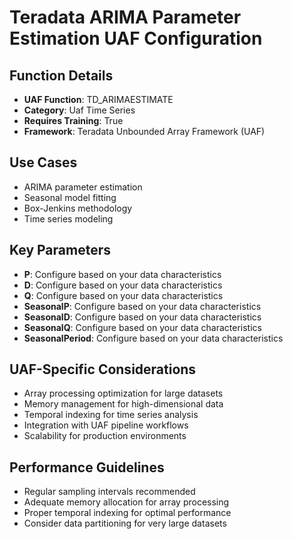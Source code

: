 # Teradata ARIMA Parameter Estimation UAF Configuration

## Function Details
- **UAF Function**: TD_ARIMAESTIMATE
- **Category**: Uaf Time Series
- **Requires Training**: True
- **Framework**: Teradata Unbounded Array Framework (UAF)

## Use Cases
- ARIMA parameter estimation
- Seasonal model fitting
- Box-Jenkins methodology
- Time series modeling

## Key Parameters
- **P**: Configure based on your data characteristics
- **D**: Configure based on your data characteristics
- **Q**: Configure based on your data characteristics
- **SeasonalP**: Configure based on your data characteristics
- **SeasonalD**: Configure based on your data characteristics
- **SeasonalQ**: Configure based on your data characteristics
- **SeasonalPeriod**: Configure based on your data characteristics

## UAF-Specific Considerations
- Array processing optimization for large datasets
- Memory management for high-dimensional data
- Temporal indexing for time series analysis
- Integration with UAF pipeline workflows
- Scalability for production environments

## Performance Guidelines
- Regular sampling intervals recommended
- Adequate memory allocation for array processing
- Proper temporal indexing for optimal performance
- Consider data partitioning for very large datasets
